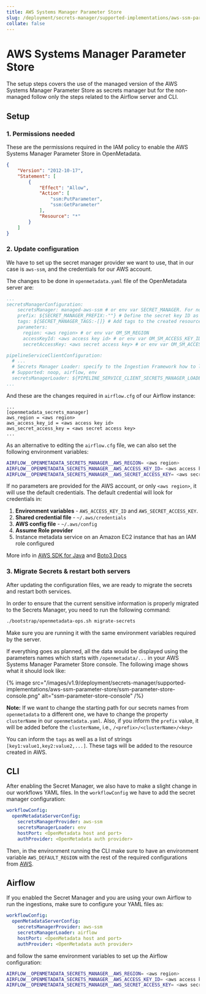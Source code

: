 ```yaml
---
title: AWS Systems Manager Parameter Store
slug: /deployment/secrets-manager/supported-implementations/aws-ssm-parameter-store
collate: false
---
```


# AWS Systems Manager Parameter Store

The setup steps covers the use of the managed version of the AWS Systems Manager Parameter Store as secrets manager but
for the non-managed follow only the steps related to the Airflow server and CLI.

## Setup

### 1. Permissions needed

These are the permissions required in the IAM policy to enable the AWS Systems Manager Parameter Store in OpenMetadata.

```json
{
    "Version": "2012-10-17",
    "Statement": [
        {
            "Effect": "Allow",
            "Action": [
                "ssm:PutParameter",
                "ssm:GetParameter"
            ],
            "Resource": "*"
        }
    ]
}
```

### 2. Update configuration

We have to set up the secret manager provider we want to use, that in our case is `aws-ssm`, and the credentials for our 
AWS account.

The changes to be done in `openmetadata.yaml` file of the OpenMetadata server are:

```yaml
...
secretsManagerConfiguration:
    secretsManager: managed-aws-ssm # or env var SECRET_MANAGER. For non-managed use 'aws-ssm'.
    prefix: ${SECRET_MANAGER_PREFIX:-""} # Define the secret key ID as /<prefix>/<clusterName>/<key>
    tags: ${SECRET_MANAGER_TAGS:-[]} # Add tags to the created resource, e.g., in AWS. Format is `[key1:value1,key2:value2,...]`
    parameters:
      region: <aws region> # or env var OM_SM_REGION
      accessKeyId: <aws access key id> # or env var OM_SM_ACCESS_KEY_ID
      secretAccessKey: <aws secret access key> # or env var OM_SM_ACCESS_KEY

pipelineServiceClientConfiguration:
  # ...
  # Secrets Manager Loader: specify to the Ingestion Framework how to load the SM credentials from its env
  # Supported: noop, airflow, env
  secretsManagerLoader: ${PIPELINE_SERVICE_CLIENT_SECRETS_MANAGER_LOADER:-"noop"}
...
```

And these are the changes required in `airflow.cfg` of our Airflow instance:

```properties
...
[openmetadata_secrets_manager]
aws_region = <aws region>
aws_access_key_id = <aws access key id>
aws_secret_access_key = <aws secret access key>
...
```

As an alternative to editing the `airflow.cfg` file, we can also set the following environment variables:

```bash
AIRFLOW__OPENMETADATA_SECRETS_MANAGER__AWS_REGION= <aws region>
AIRFLOW__OPENMETADATA_SECRETS_MANAGER__AWS_ACCESS_KEY_ID= <aws access key id>
AIRFLOW__OPENMETADATA_SECRETS_MANAGER__AWS_SECRET_ACCESS_KEY= <aws secret access key>
```

If no parameters are provided for the AWS account, or only `<aws region>`, it will use the default credentials. The 
default credential will look for credentials in:

1. **Environment variables** - `AWS_ACCESS_KEY_ID` and `AWS_SECRET_ACCESS_KEY`.
2. **Shared credential file** - `~/.aws/credentials`
3. **AWS config file** - `~/.aws/config`
4. **Assume Role provider**
5. Instance metadata service on an Amazon EC2 instance that has an IAM role configured

More info in [AWS SDK for Java](https://docs.aws.amazon.com/sdk-for-java/v1/developer-guide/credentials.html) and 
[Boto3 Docs](https://boto3.amazonaws.com/v1/documentation/api/latest/guide/credentials.html)

### 3. Migrate Secrets & restart both servers

After updating the configuration files, we are ready to migrate the secrets and restart both services.

In order to ensure that the current sensitive information is properly migrated to the Secrets Manager, you need to
run the following command:

```bash
./bootstrap/openmetadata-ops.sh migrate-secrets
```

Make sure you are running it with the same environment variables required by the server.

If everything goes as planned, all the data would be displayed using the parameters names which starts with 
`/openmetadata/...` in your AWS Systems Manager Parameter Store console. The following image shows what it should look 
like:

{% image src="/images/v1.9/deployment/secrets-manager/supported-implementations/aws-ssm-parameter-store/ssm-parameter-store-console.png" alt="ssm-parameter-store-console" /%} 

**Note:** If we want to change the starting path for our secrets names from `openmetadata` to a different one, we have 
to change the property `clusterName` in our `openmetadata.yaml`. Also, if you inform the `prefix` value, it will be
added before the `clusterName`, i.e., `/<prefix>/<clusterName>/<key>`

You can inform the `tags` as well as a list of strings `[key1:value1,key2:value2,...]`. These tags will be added
to the resource created in AWS.

## CLI

After enabling the Secret Manager, we also have to make a slight change in our workflows YAML files. In the 
`workflowConfig` we have to add the secret manager configuration:

```yaml
workflowConfig:
  openMetadataServerConfig:
    secretsManagerProvider: aws-ssm
    secretsManagerLoader: env
    hostPort: <OpenMetadata host and port>
    authProvider: <OpenMetadata auth provider>
```

Then, in the environment running the CLI make sure to have an environment variable `AWS_DEFAULT_REGION` with the rest
of the required configurations from [AWS](https://boto3.amazonaws.com/v1/documentation/api/latest/guide/configuration.html#using-environment-variables).

## Airflow

If you enabled the Secret Manager and you are using your own Airflow to run the ingestions, make sure to configure
your YAML files as:

```yaml
workflowConfig:
  openMetadataServerConfig:
    secretsManagerProvider: aws-ssm
    secretsManagerLoader: airflow
    hostPort: <OpenMetadata host and port>
    authProvider: <OpenMetadata auth provider>
```

and follow the same environment variables to set up the Airflow configuration:

```bash
AIRFLOW__OPENMETADATA_SECRETS_MANAGER__AWS_REGION= <aws region>
AIRFLOW__OPENMETADATA_SECRETS_MANAGER__AWS_ACCESS_KEY_ID= <aws access key id>
AIRFLOW__OPENMETADATA_SECRETS_MANAGER__AWS_SECRET_ACCESS_KEY= <aws secret access key>
```
